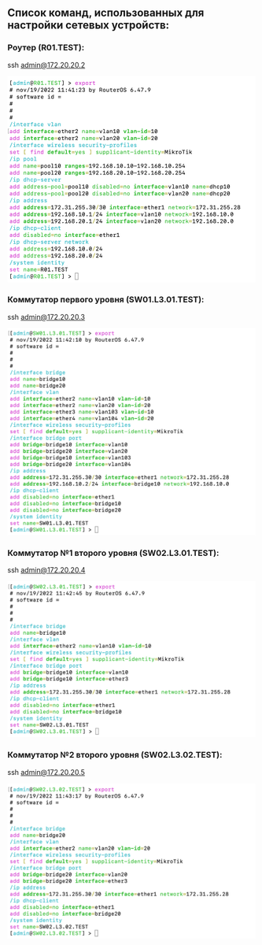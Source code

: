 ## Список команд, использованных для настройки сетевых устройств:

### Роутер (R01.TEST):
ssh admin@172.20.20.2

![R01.TEST](https://github.com/IuliiaNikitina1/2022_2023-introduction_in_routing-k33212-nikitina_i_a/blob/main/lab1/images/R01.TEST.png)

### Коммутатор первого уровня (SW01.L3.01.TEST):
ssh admin@172.20.20.3

![SW01.L3.01.TEST](https://github.com/IuliiaNikitina1/2022_2023-introduction_in_routing-k33212-nikitina_i_a/blob/main/lab1/images/SW01.L3.01.png)

### Коммутатор №1 второго уровня (SW02.L3.01.TEST):
ssh admin@172.20.20.4

![SW02.L3.01.TEST](https://github.com/IuliiaNikitina1/2022_2023-introduction_in_routing-k33212-nikitina_i_a/blob/main/lab1/images/SW02.L3.01.png)

### Коммутатор №2 второго уровня (SW02.L3.02.TEST):
ssh admin@172.20.20.5

![SW02.L3.02.TEST](https://github.com/IuliiaNikitina1/2022_2023-introduction_in_routing-k33212-nikitina_i_a/blob/main/lab1/images/SW02.L3.02.png)



